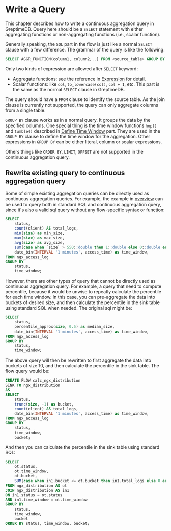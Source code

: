 # Write a Query

This chapter describes how to write a continuous aggregation query in GreptimeDB. Query here should be a `SELECT` statement with either aggregating functions or non-aggregating functions (i.e., scalar function).

Generally speaking, the `SQL` part in the flow is just like a normal `SELECT` clause with a few difference.
The grammar of the query is like the following:

```sql
SELECT AGGR_FUNCTION(column1, column2,..) FROM <source_table> GROUP BY TIME_WINDOW_FUNCTION();
```

Only two kinds of expression are allowed after `SELECT` keyword:
- Aggregate functions: see the reference in [Expression](./expression.md) for detail.
- Scalar functions: like `col`, `to_lowercase(col)`, `col + 1`, etc. This part is the same as the normal `SELECT` clause in GreptimeDB.

The query should have a `FROM` clause to identify the source table. As the join clause is currently not supported, the query can only aggregate columns from a single table.

`GROUP BY` clause works as in a normal query. It groups the data by the specified columns. One special thing is the time window functions `hop()` and `tumble()` described in [Define Time Window](./define-time-window.md) part. They are used in the `GROUP BY` clause to define the time window for the aggregation. Other expressions in `GROUP BY` can be either literal, column or scalar expressions.

Others things like `ORDER BY`, `LIMIT`, `OFFSET` are not supported in the continuous aggregation query.

## Rewrite existing query to continuous aggregation query

Some of simple existing aggregation queries can be directly used as continuous aggregation queries. For example, the example in [overview](./overview.md) can be used to query both in standard SQL and continuous aggregation query, since it's also a valid sql query without any flow-specific syntax or function:

```sql
SELECT
    status,
    count(client) AS total_logs,
    min(size) as min_size,
    max(size) as max_size,
    avg(size) as avg_size,
    sum(case when `size` > 550::double then 1::double else 0::double end) as high_size_count,
    date_bin(INTERVAL '1 minutes', access_time) as time_window,
FROM ngx_access_log
GROUP BY
    status,
    time_window;
```

However, there are other types of query that cannot be directly used as continuous aggregation query. 
For example, a query that need to compute percentile, because it would be unwise to repeatly calculate the percentile for each time window. In this case, you can pre-aggregate the data into buckets of desired size, and then calculate the percentile in the sink table using standard SQL when needed. The original sql might be:
```sql
SELECT
    status,
    percentile_approx(size, 0.5) as median_size,
    date_bin(INTERVAL '1 minutes', access_time) as time_window,
FROM ngx_access_log
GROUP BY
    status,
    time_window;
```
The above query will then be rewritten to first aggregate the data into buckets of size 10, and then calculate the percentile in the sink table.
The flow query would be:
```sql
CREATE FLOW calc_ngx_distribution
SINK TO ngx_distribution
AS
SELECT
    status,
    trunc(size, -1) as bucket,
    count(client) AS total_logs,
    date_bin(INTERVAL '1 minutes', access_time) as time_window,
FROM ngx_access_log
GROUP BY
    status,
    time_window,
    bucket;
```

And then you can calculate the percentile in the sink table using standard SQL:
```sql
SELECT
    ot.status,
    ot.time_window,
    ot.bucket,
    SUM(case when in1.bucket <= ot.bucket then in1.total_logs else 0 end) * 100 / SUM(in1.total_logs) AS percentile
FROM ngx_distribution AS ot
JOIN ngx_distribution AS in1
ON in1.status = ot.status 
AND in1.time_window = ot.time_window
GROUP BY
    status,
    time_window,
    bucket
ORDER BY status, time_window, bucket;
```

<!-- 
TODO(discord9): add example for percentile query
TODO(discord9): add example for tumble and hop once we support window table function
Another example that require rewrite is for query that needs overlapping timewindow, hence `hop()` function is needed. 
-->
